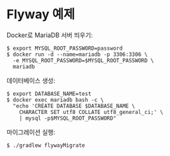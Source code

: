 # Flyway 예제

Docker로 MariaDB 서버 띄우기:
```
$ export MYSQL_ROOT_PASSWORD=password
$ docker run -d --name=mariadb -p 3306:3306 \
  -e MYSQL_ROOT_PASSWORD=$MYSQL_ROOT_PASSWORD \
  mariadb
```

데이터베이스 생성:
```
$ export DATABASE_NAME=test
$ docker exec mariadb bash -c \
  "echo 'CREATE DATABASE $DATABASE_NAME \
    CHARACTER SET utf8 COLLATE utf8_general_ci;' \
    | mysql -p$MYSQL_ROOT_PASSWORD"
```

마이그레이션 실행:
```
$ ./gradlew flywayMigrate
```
